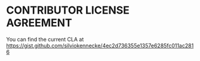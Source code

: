 # __CONTRIBUTOR LICENSE AGREEMENT__

You can find the current CLA at https://gist.github.com/silviokennecke/4ec2d736355e1357e6285fc011ac2816
